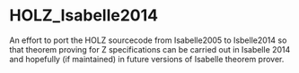 # HOLZ_Isabelle2014
An effort to port the HOLZ sourcecode from Isabelle2005 to Isbelle2014 so that theorem proving for Z specifications can be carried out in Isabelle 2014 and hopefully (if maintained) in future versions of Isabelle theorem prover.
